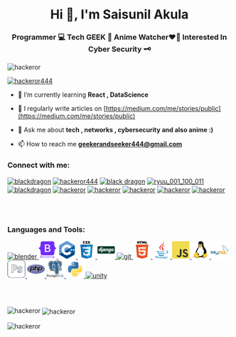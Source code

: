 <h1 align="center">Hi 👋, I'm Saisunil Akula</h1>
<h3 align="center">Programmer 💻 Tech GEEK 🤖 Anime Watcher❤️‍🔥 Interested In Cyber Security 🗝️</h3>

<p align="left"> <img src="https://komarev.com/ghpvc/?username=hackeror&label=Profile%20views&color=0e75b6&style=flat" alt="hackeror" /> </p>

<p align="left"> <a href="https://twitter.com/hackeror444" target="blank"><img src="https://img.shields.io/twitter/follow/hackeror444?logo=twitter&style=for-the-badge" alt="hackeror444" /></a> </p>

- 🌱 I’m currently learning **React , DataScience**

- 📝 I regularly write articles on [https://medium.com/me/stories/public](https://medium.com/me/stories/public)

- 💬 Ask me about **tech , networks , cybersecurity and also anime :)**

- 📫 How to reach me **geekerandseeker444@gmail.com**





<h3 align="left">Connect with me:</h3>
<p align="left">
<a href="https://codepen.io/blackdragon" target="blank"><img align="center" src="https://cdn.jsdelivr.net/npm/simple-icons@3.0.1/icons/codepen.svg" alt="blackdragon" height="30" width="40" /></a>
<a href="https://twitter.com/hackeror444" target="blank"><img align="center" src="https://cdn.jsdelivr.net/npm/simple-icons@3.0.1/icons/twitter.svg" alt="hackeror444" height="30" width="40" /></a>
<a href="https://linkedin.com/in/black dragon" target="blank"><img align="center" src="https://cdn.jsdelivr.net/npm/simple-icons@3.0.1/icons/linkedin.svg" alt="black dragon" height="30" width="40" /></a>
<a href="https://instagram.com/ryuu_001_100_011" target="blank"><img align="center" src="https://cdn.jsdelivr.net/npm/simple-icons@3.0.1/icons/instagram.svg" alt="ryuu_001_100_011" height="30" width="40" /></a>
<a href="https://www.behance.net/blackdragon" target="blank"><img align="center" src="https://cdn.jsdelivr.net/npm/simple-icons@3.0.1/icons/behance.svg" alt="blackdragon" height="30" width="40" /></a>
<a href="https://medium.com/hackeror" target="blank"><img align="center" src="https://cdn.jsdelivr.net/npm/simple-icons@3.0.1/icons/medium.svg" alt="hackeror" height="30" width="40" /></a>
<a href="https://www.youtube.com/c/hackeror" target="blank"><img align="center" src="https://cdn.jsdelivr.net/npm/simple-icons@3.0.1/icons/youtube.svg" alt="hackeror" height="30" width="40" /></a>
<a href="https://www.hackerrank.com/hackeror" target="blank"><img align="center" src="https://cdn.jsdelivr.net/npm/simple-icons@3.0.1/icons/hackerrank.svg" alt="hackeror" height="30" width="40" /></a>
<a href="https://codeforces.com/profile/hackeror" target="blank"><img align="center" src="https://cdn.jsdelivr.net/npm/simple-icons@3.0.1/icons/codeforces.svg" alt="hackeror" height="30" width="40" /></a>
<a href="https://auth.geeksforgeeks.org/user/hackeror" target="blank"><img align="center" src="https://cdn.jsdelivr.net/npm/simple-icons@3.0.1/icons/geeksforgeeks.svg" alt="hackeror" height="30" width="40" /></a>
</p>
 &nbsp;&nbsp; &nbsp;&nbsp; &nbsp;&nbsp; &nbsp;&nbsp; &nbsp;&nbsp; &nbsp;&nbsp; &nbsp;&nbsp; &nbsp;&nbsp; &nbsp;&nbsp; &nbsp;&nbsp; &nbsp;&nbsp; &nbsp;&nbsp; &nbsp;&nbsp; &nbsp;&nbsp; &nbsp;&nbsp; &nbsp;&nbsp; &nbsp;&nbsp; &nbsp;&nbsp; &nbsp;&nbsp; &nbsp;&nbsp; &nbsp;&nbsp; &nbsp;&nbsp; &nbsp;&nbsp; &nbsp;&nbsp; &nbsp;&nbsp; &nbsp;&nbsp; &nbsp;&nbsp; &nbsp;&nbsp; &nbsp;&nbsp; &nbsp;&nbsp; &nbsp;&nbsp; &nbsp;&nbsp; &nbsp;&nbsp; &nbsp;&nbsp; &nbsp;&nbsp; &nbsp;&nbsp;
 &nbsp;&nbsp; &nbsp;&nbsp; &nbsp;&nbsp; &nbsp;&nbsp; &nbsp;&nbsp; &nbsp;&nbsp; &nbsp;&nbsp; &nbsp;&nbsp; &nbsp;&nbsp; &nbsp;&nbsp; &nbsp;&nbsp; &nbsp;&nbsp; &nbsp;&nbsp; &nbsp;&nbsp; &nbsp;&nbsp; &nbsp;&nbsp; &nbsp;&nbsp; &nbsp;&nbsp; &nbsp;&nbsp; &nbsp;&nbsp; &nbsp;&nbsp; &nbsp;&nbsp; &nbsp;&nbsp; &nbsp;&nbsp; &nbsp;&nbsp; &nbsp;&nbsp; &nbsp;&nbsp; &nbsp;&nbsp; &nbsp;&nbsp; &nbsp;&nbsp; &nbsp;&nbsp; &nbsp;&nbsp; &nbsp;&nbsp; &nbsp;&nbsp; &nbsp;&nbsp; &nbsp;&nbsp; &nbsp;&nbsp; &nbsp;&nbsp; &nbsp;&nbsp; &nbsp;&nbsp; &nbsp;&nbsp; &nbsp;&nbsp; &nbsp;&nbsp; &nbsp;&nbsp; &nbsp;&nbsp; &nbsp;&nbsp; &nbsp;&nbsp; &nbsp;&nbsp;



<h3 align="left">Languages and Tools:</h3>
<p align="left"> <a href="https://www.blender.org/" target="_blank"> <img src="https://download.blender.org/branding/community/blender_community_badge_white.svg" alt="blender" width="40" height="40"/> </a> <a href="https://getbootstrap.com" target="_blank"> <img src="https://raw.githubusercontent.com/devicons/devicon/master/icons/bootstrap/bootstrap-plain-wordmark.svg" alt="bootstrap" width="40" height="40"/> </a> <a href="https://www.w3schools.com/cpp/" target="_blank"> <img src="https://raw.githubusercontent.com/devicons/devicon/master/icons/cplusplus/cplusplus-original.svg" alt="cplusplus" width="40" height="40"/> </a> <a href="https://www.w3schools.com/css/" target="_blank"> <img src="https://raw.githubusercontent.com/devicons/devicon/master/icons/css3/css3-original-wordmark.svg" alt="css3" width="40" height="40"/> </a> <a href="https://www.djangoproject.com/" target="_blank"> <img src="https://raw.githubusercontent.com/devicons/devicon/master/icons/django/django-original.svg" alt="django" width="40" height="40"/> </a> <a href="https://git-scm.com/" target="_blank"> <img src="https://www.vectorlogo.zone/logos/git-scm/git-scm-icon.svg" alt="git" width="40" height="40"/> </a> <a href="https://www.w3.org/html/" target="_blank"> <img src="https://raw.githubusercontent.com/devicons/devicon/master/icons/html5/html5-original-wordmark.svg" alt="html5" width="40" height="40"/> </a> <a href="https://www.java.com" target="_blank"> <img src="https://raw.githubusercontent.com/devicons/devicon/master/icons/java/java-original.svg" alt="java" width="40" height="40"/> </a> <a href="https://developer.mozilla.org/en-US/docs/Web/JavaScript" target="_blank"> <img src="https://raw.githubusercontent.com/devicons/devicon/master/icons/javascript/javascript-original.svg" alt="javascript" width="40" height="40"/> </a> <a href="https://www.linux.org/" target="_blank"> <img src="https://raw.githubusercontent.com/devicons/devicon/master/icons/linux/linux-original.svg" alt="linux" width="40" height="40"/> </a> <a href="https://www.mysql.com/" target="_blank"> <img src="https://raw.githubusercontent.com/devicons/devicon/master/icons/mysql/mysql-original-wordmark.svg" alt="mysql" width="40" height="40"/> </a> <a href="https://www.photoshop.com/en" target="_blank"> <img src="https://raw.githubusercontent.com/devicons/devicon/master/icons/photoshop/photoshop-line.svg" alt="photoshop" width="40" height="40"/> </a> <a href="https://www.php.net" target="_blank"> <img src="https://raw.githubusercontent.com/devicons/devicon/master/icons/php/php-original.svg" alt="php" width="40" height="40"/> </a> <a href="https://www.postgresql.org" target="_blank"> <img src="https://raw.githubusercontent.com/devicons/devicon/master/icons/postgresql/postgresql-original-wordmark.svg" alt="postgresql" width="40" height="40"/> </a> <a href="https://www.python.org" target="_blank"> <img src="https://raw.githubusercontent.com/devicons/devicon/master/icons/python/python-original.svg" alt="python" width="40" height="40"/> </a> <a href="https://unity.com/" target="_blank"> <img src="https://www.vectorlogo.zone/logos/unity3d/unity3d-icon.svg" alt="unity" width="40" height="40"/> </a> </p>
 &nbsp;&nbsp; &nbsp;&nbsp; &nbsp;&nbsp; &nbsp;&nbsp; &nbsp;&nbsp; &nbsp;&nbsp; &nbsp;&nbsp; &nbsp;&nbsp; &nbsp;&nbsp; &nbsp;&nbsp; &nbsp;&nbsp; &nbsp;&nbsp; &nbsp;&nbsp; &nbsp;&nbsp; &nbsp;&nbsp; &nbsp;&nbsp; &nbsp;&nbsp; &nbsp;&nbsp; &nbsp;&nbsp; &nbsp;&nbsp; &nbsp;&nbsp; &nbsp;&nbsp; &nbsp;&nbsp; &nbsp;&nbsp; &nbsp;&nbsp; &nbsp;&nbsp; &nbsp;&nbsp; &nbsp;&nbsp; &nbsp;&nbsp; &nbsp;&nbsp; &nbsp;&nbsp; &nbsp;&nbsp; &nbsp;&nbsp; &nbsp;&nbsp; &nbsp;&nbsp; &nbsp;&nbsp;
 &nbsp;&nbsp; &nbsp;&nbsp; &nbsp;&nbsp; &nbsp;&nbsp; &nbsp;&nbsp; &nbsp;&nbsp; &nbsp;&nbsp; &nbsp;&nbsp; &nbsp;&nbsp; &nbsp;&nbsp; &nbsp;&nbsp; &nbsp;&nbsp; &nbsp;&nbsp; &nbsp;&nbsp; &nbsp;&nbsp; &nbsp;&nbsp; &nbsp;&nbsp; &nbsp;&nbsp; &nbsp;&nbsp; &nbsp;&nbsp; &nbsp;&nbsp; &nbsp;&nbsp; &nbsp;&nbsp; &nbsp;&nbsp; &nbsp;&nbsp; &nbsp;&nbsp; &nbsp;&nbsp; &nbsp;&nbsp; &nbsp;&nbsp; &nbsp;&nbsp; &nbsp;&nbsp; &nbsp;&nbsp; &nbsp;&nbsp; &nbsp;&nbsp; &nbsp;&nbsp; &nbsp;&nbsp; &nbsp;&nbsp; &nbsp;&nbsp; &nbsp;&nbsp; &nbsp;&nbsp; &nbsp;&nbsp; &nbsp;&nbsp; &nbsp;&nbsp; &nbsp;&nbsp; &nbsp;&nbsp; &nbsp;&nbsp; &nbsp;&nbsp; &nbsp;&nbsp;

<p><img align="left" src="https://github-readme-stats.vercel.app/api/top-langs?username=hackeror&show_icons=true&locale=en&layout=compact" alt="hackeror" /></p>






<p>&nbsp;<img align="center" src="https://github-readme-stats.vercel.app/api?username=hackeror&show_icons=true&locale=en" alt="hackeror" /></p>







<p><img align="center" src="https://github-readme-streak-stats.herokuapp.com/?user=hackeror&" alt="hackeror" /></p>
